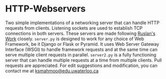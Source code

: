 # HTTP-Webservers

Two simple implementations of a networking server that can handle HTTP requests from clients. Listening sockets are used to establish TCP connections in both servers. These servers are made following [Ruslan's Work](https://ruslanspivak.com/lsbaws-part1/) closely. 
```server.py``` is designed to work for any choice of Web Framework, be it Django or Flask or Pyramid. It uses  Web Server Gateway Interface (WSGI) to handle framework requests and at the same time can serve multiple client requests in parallel.
```server2.py``` is a fully functioning server that can handle multiple requests at a time from multiple clients. 
Pull requests are appreciated. For edit suggestions and modification, you can contact me at ksmahmoo@edu.uwaterloo.ca
